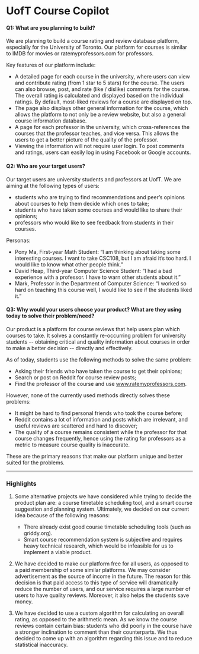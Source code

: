 # UofT Course Copilot

<!--
 > _Note:_ This document is meant to evolve throughout the planning phase of your project.    
 > That is, it makes sense for you commit regularly to this file while working on the project (especially edits/additions/deletions to the _Highlights_ section).
-->
#### Q1: What are you planning to build?

We are planning to build a course rating and review database platform, especially for the University of Toronto. Our platform for courses is similar to IMDB for movies or ratemyprofessors.com for professors.

Key features of our platform include:
* A detailed page for each course in the university, where users can view and contribute rating (from 1 star to 5 stars) for the course. The users can also browse, post, and rate (like / dislike) comments for the course. The overall rating is calculated and displayed based on the individual ratings. By default, most-liked reviews for a course are displayed on top.
* The page also displays other general information for the course, which allows the platform to not only be a review website, but also a general course information database.
* A page for each professor in the university, which cross-references the courses that the professor teaches, and vice versa. This allows the users to get a better picture of the quality of the professor.
* Viewing the information will not require user login. To post comments and ratings, users can easily log in using Facebook or Google accounts.

<!--
 * Short (1 - 2 min' read)
 * Start with a single sentence, high-level description of the product.
 * Be clear - Describe the problem you are solving in simple terms.
 * Be concrete. For example:
    * What are you planning to build? Is it a website, mobile app,
   browser extension, command-line app, etc.?      
    * When describing the problem/need, give concrete examples of common use cases.
 * Focus on *what* your product does, and avoid discussing *how* you're going to implement it.      
   For example: This is not the time or the place to talk about which programming language and/or framework you are planning to use.
 * **Feel free (and very much encouraged) to include useful diagrams, mock-ups and/or links**.
-->

#### Q2: Who are your target users?

Our target users are university students and professors at UofT. We are aiming at the following types of users:
* students who are trying to find recommendations and peer’s opinions about courses to help them decide which ones to take;
* students who have taken some courses and would like to share their opinions;
* professors who would like to see feedback from students in their courses.

Personas:

* Pony Ma, First-year Math Student: “I am thinking about taking some interesting courses. I want to take CSC108, but I am afraid it’s too hard. I would like to know what other people think.”
* David Heap, Third-year Computer Science Student: “I had a bad experience with a professor. I have to warn other students about it.”
* Mark, Professor in the Department of Computer Science: “I worked so hard on teaching this course well, I would like to see if the students liked it.”

<!--
 * Short (1 - 2 min' read max) * Be specific (e.g. )
 * Feel free (but not obligated) to use personas.        
   You can create your personas as part of this Markdown file, or add a link to an external site (for example, [Xtensio](https://xtensio.com/user-persona/)).
-->


#### Q3: Why would your users choose your product? What are they using today to solve their problem/need?

Our product is a platform for course reviews that help users plan which courses to take. It solves a constantly re-occurring problem for university students -- obtaining critical and quality information about courses in order to make a better decision -- directly and effectively.

As of today, students use the following methods to solve the same problem:
* Asking their friends who have taken the course to get their opinions;
* Search or post on Reddit for course review posts;
* Find the professor of the course and use www.ratemyprofessors.com.

However, none of the currently used methods directly solves these problems:
* It might be hard to find personal friends who took the course before;
* Reddit contains a lot of information and posts which are irrelevant, and useful reviews are scattered and hard to discover;
* The quality of a course remains consistent while the professor for that course changes frequently, hence using the rating for professors as a metric to measure course quality is inaccurate.

These are the primary reasons that make our platform unique and better suited for the problems. 

<!--
 * Short (1 - 2 min' read max)
 * We want you to "connect the dots" for us - Why does your product (as described in your answer to Q1) fits the needs of your users (as described in your answer to Q2)?
 * Explain the benefits of your product explicitly & clearly. For example:
    * Save users time (how much?)
    * Allow users to discover new information (which information? And, why couldn't they discover it before?)
    * Provide users with more accurate and/or informative data (what kind of data? Why is it useful to them?)
-->

----

### Highlights

1. Some alternative projects we have considered while trying to decide the product plan are: a course timetable scheduling tool, and a smart course suggestion and planning system. Ultimately, we decided on our current idea because of the following reasons:
    * There already exist good course timetable scheduling tools (such as griddy.org).
    * Smart course recommendation system is subjective and requires heavy technical research, which would be infeasible for us to implement a viable product.

2. We have decided to make our platform free for all users, as opposed to a paid membership of some similar platforms. We may consider advertisement as the source of income in the future. The reason for this decision is that paid access to this type of service will dramatically reduce the number of users, and our service requires a large number of users to have quality reviews. Moreover, it also helps the students save money.

3. We have decided to use a custom algorithm for calculating an overall rating, as opposed to the arithmetic mean. As we know the course reviews contain certain bias: students who did poorly in the course have a stronger inclination to comment than their counterparts. We thus decided to come up with an algorithm regarding this issue and to reduce statistical inaccuracy.



<!--
Specify 3 - 5 key decisions and/or insights that came up during your meetings
and/or collaborative process.

 * Short (5 min' read max)
 * Decisions can be related to the product and/or the team process.
    * Mention which alternatives you were considering.
    * Present the arguments for each alternative.
    * Explain why the option you decided on makes the most sense for your team/product/users.
 * Essentially, we want to understand how (and why) you ended up with your current product plan.
-->

